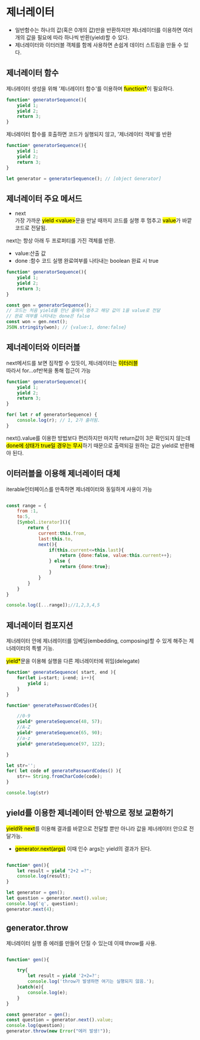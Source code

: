 # 제너레이터 
 - 일반함수는 하나의 값(혹은 0개의 값)만을 반환하지만 제너레이터를 이용하면 여러 개의 값을 필요에 따라 하나씩 반환(yield)할 수 있다.
 - 제너레이터와 이터러블 객체를 함께 사용하면 손쉽게 데이터 스트림을 만들 수 있다.

## 제너레이터 함수 
제너레이터 생성을 위해 '제너레이터 함수'를 이용하며 <mark>function*</mark>이 필요하다.  

```javascript
function* generatorSequence(){
    yield 1;
    yield 2;
    return 3;
}
```
제너레이터 함수를 호출하면 코드가 실행되지 않고, '제너레이터 객체'를 반환

```javascript
function* generatorSequence(){
    yield 1;
    yield 2;
    return 3;
}

let generator = generatorSequence(); // [object Generator] 
```

## 제너레이터 주요 메서드

- next  
가장 가까운 <mark>yield \<value\></mark>문을 만날 때까지 코드를 실행 후 멈추고 <mark>value</mark>가 바깥 코드로 전달됨. 

next는 항상 아래 두 프로퍼티를 가진 객체를 반환.
- value:산출 값
- done :함수 코드 실행 완료여부를 나타내는 boolean 완료 시 true
  
```javascript
function* generatorSequence(){
    yield 1;
    yield 2;
    return 3;
}

const gen = generatorSequence();
// 코드는 처음 yield를 만난 줄에서 멈추고 해당 값이 1을 value로 전달
// 완료 여부를 나타내는 done은 false
const won = gen.next();
JSON.stringity(won); // {value:1, done:false}

```

## 제너레이터와 이터러블

next메서드를 보면 짐작할 수 있듯이, 제너레이터는 <mark>이터러블</mark>  
따라서 for...of반복을 통해 접근이 가능

```javascript
function* generatorSequence(){
    yield 1;
    yield 2;
    return 3;
}

for( let r of generatorSequence) {
    console.log(r); // 1, 2가 출려됨.
}
```
next().value를 이용한 방법보다 편리하지만 마지막 return값이 3은 확인되지 않는데 <mark>done에 상태가 true일 경우는 무시</mark>하기 때문으로 출력되길 원하는 값은 yield로 반환해야 된다.

## 이터러블을 이용해 제너레이터 대체 
iterable인터페이스를 만족하면 제너레이터와 동일하게 사용이 가능 

```javascript

const range = {
    from :1,
    to:5,
    [Symbol.iterator](){
        return {
            current:this.from,
            last:this.to,
            next(){
                if(this.current<=this.last){
                    return {done:false, value:this.current++};
                } else {
                    return {done:true};
                }
            }
        }
    }
}

console.log([...range]);//1,2,3,4,5
``` 

## 제너레이터 컴포지션 
제너레이터 안에 제너레이터를 임베딩(embedding, composing)할 수 있게 해주는 제너레이터의 특별 기능.  

<mark>yield*</mark>문을 이용해 실행을 다른 제너레이터에 위임(delegate)

```javascript
function* generateSequence( start, end ){
    for(let i=start; i<end; i++){
        yield i;
    }
}

function* generatePasswordCodes(){

    //0-9
    yield* generateSequence(48, 57);
    //A-Z
    yield* generateSequence(65, 90);
    //a-z
    yield* generateSequence(97, 122);

}

let str='';
for( let code of generatePasswordCodes() ){
    str+= String.fromCharCode(code);
}

console.log(str)

```


## yield를 이용한 제너레이터 안∙밖으로 정보 교환하기  

<mark>yield와 next</mark>를 이용해 결과를 바깥으로 전달할 뿐만 아니라 값을 제너레이터 안으로 전달가능. 
- <mark>generator.next(args)</mark> 이때 인수 args는 yield의 결과가 된다.

```javascript

function* gen(){
    let result = yield "2+2 =?";
    console.log(result);
}

let generator = gen();
let question = generator.next().value;
console.log('q', question);
generator.next(4);
```

## generator.throw 
제너레이터 실행 중 에러를 만들어 던질 수 있는데 이때 throw를 사용.

```javascript

function* gen(){

    try{
        let result = yield '2+2=?';
        console.log('throw가 발생하면 여기는 실행되지 않음.');
    }catch(e){
        console.log(e);
    }
} 

const generator = gen();
const question = generator.next().value;
console.log(question);
generator.throw(new Error("에러 발생!"));
```